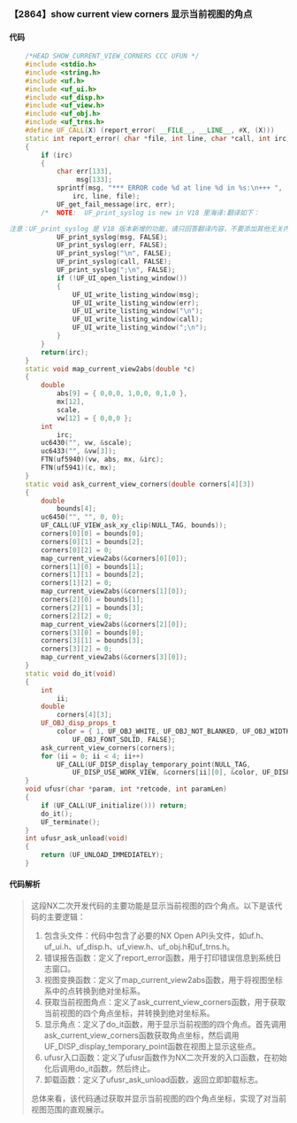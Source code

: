 ### 【2864】show current view corners 显示当前视图的角点

#### 代码

```cpp
    /*HEAD SHOW_CURRENT_VIEW_CORNERS CCC UFUN */  
    #include <stdio.h>  
    #include <string.h>  
    #include <uf.h>  
    #include <uf_ui.h>  
    #include <uf_disp.h>  
    #include <uf_view.h>  
    #include <uf_obj.h>  
    #include <uf_trns.h>  
    #define UF_CALL(X) (report_error( __FILE__, __LINE__, #X, (X)))  
    static int report_error( char *file, int line, char *call, int irc)  
    {  
        if (irc)  
        {  
            char err[133],  
                 msg[133];  
            sprintf(msg, "*** ERROR code %d at line %d in %s:\n+++ ",  
                irc, line, file);  
            UF_get_fail_message(irc, err);  
        /*  NOTE:  UF_print_syslog is new in V18 里海译:翻译如下：

注意：UF_print_syslog 是 V18 版本新增的功能，请只回答翻译内容，不要添加其他无关内容。 */  
            UF_print_syslog(msg, FALSE);  
            UF_print_syslog(err, FALSE);  
            UF_print_syslog("\n", FALSE);  
            UF_print_syslog(call, FALSE);  
            UF_print_syslog(";\n", FALSE);  
            if (!UF_UI_open_listing_window())  
            {  
                UF_UI_write_listing_window(msg);  
                UF_UI_write_listing_window(err);  
                UF_UI_write_listing_window("\n");  
                UF_UI_write_listing_window(call);  
                UF_UI_write_listing_window(";\n");  
            }  
        }  
        return(irc);  
    }  
    static void map_current_view2abs(double *c)  
    {  
        double  
            abs[9] = { 0,0,0, 1,0,0, 0,1,0 },  
            mx[12],  
            scale,  
            vw[12] = { 0,0,0 };  
        int  
            irc;  
        uc6430("", vw, &scale);  
        uc6433("", &vw[3]);  
        FTN(uf5940)(vw, abs, mx, &irc);  
        FTN(uf5941)(c, mx);  
    }  
    static void ask_current_view_corners(double corners[4][3])  
    {  
        double  
            bounds[4];  
        uc6450("", "", 0, 0);  
        UF_CALL(UF_VIEW_ask_xy_clip(NULL_TAG, bounds));  
        corners[0][0] = bounds[0];  
        corners[0][1] = bounds[2];  
        corners[0][2] = 0;  
        map_current_view2abs(&corners[0][0]);  
        corners[1][0] = bounds[1];  
        corners[1][1] = bounds[2];  
        corners[1][2] = 0;  
        map_current_view2abs(&corners[1][0]);  
        corners[2][0] = bounds[1];  
        corners[2][1] = bounds[3];  
        corners[2][2] = 0;  
        map_current_view2abs(&corners[2][0]);  
        corners[3][0] = bounds[0];  
        corners[3][1] = bounds[3];  
        corners[3][2] = 0;  
        map_current_view2abs(&corners[3][0]);  
    }  
    static void do_it(void)  
    {  
        int  
            ii;  
        double  
            corners[4][3];  
        UF_OBJ_disp_props_t  
            color = { 1, UF_OBJ_WHITE, UF_OBJ_NOT_BLANKED, UF_OBJ_WIDTH_NORMAL,  
                UF_OBJ_FONT_SOLID, FALSE};  
        ask_current_view_corners(corners);  
        for (ii = 0; ii < 4; ii++)  
            UF_CALL(UF_DISP_display_temporary_point(NULL_TAG,  
                UF_DISP_USE_WORK_VIEW, &corners[ii][0], &color, UF_DISP_ASTERISK));  
    }  
    void ufusr(char *param, int *retcode, int paramLen)  
    {  
        if (UF_CALL(UF_initialize())) return;  
        do_it();  
        UF_terminate();  
    }  
    int ufusr_ask_unload(void)  
    {  
        return (UF_UNLOAD_IMMEDIATELY);  
    }

```

#### 代码解析

> 这段NX二次开发代码的主要功能是显示当前视图的四个角点。以下是该代码的主要逻辑：
>
> 1. 包含头文件：代码中包含了必要的NX Open API头文件，如uf.h、uf_ui.h、uf_disp.h、uf_view.h、uf_obj.h和uf_trns.h。
> 2. 错误报告函数：定义了report_error函数，用于打印错误信息到系统日志窗口。
> 3. 视图变换函数：定义了map_current_view2abs函数，用于将视图坐标系中的点转换到绝对坐标系。
> 4. 获取当前视图角点：定义了ask_current_view_corners函数，用于获取当前视图的四个角点坐标，并转换到绝对坐标系。
> 5. 显示角点：定义了do_it函数，用于显示当前视图的四个角点。首先调用ask_current_view_corners函数获取角点坐标，然后调用UF_DISP_display_temporary_point函数在视图上显示这些点。
> 6. ufusr入口函数：定义了ufusr函数作为NX二次开发的入口函数，在初始化后调用do_it函数，然后终止。
> 7. 卸载函数：定义了ufusr_ask_unload函数，返回立即卸载标志。
>
> 总体来看，该代码通过获取并显示当前视图的四个角点坐标，实现了对当前视图范围的直观展示。
>
